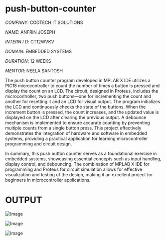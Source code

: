 # push-button-counter

*COMPANY*: CODTECH IT SOLUTIONS

*NAME*: ANFRIN JOSEPH

*INTERN I D*: CT12WVKV

*DOMAIN*: EMBEDDED SYSTEMS

*DURATION*: 12 WEEKS

*MENTOR*: NEELA SANTOSH

The push button counter program developed in MPLAB X IDE utilizes a PIC18 microcontroller to count the number of times a button is pressed and display the count on an LCD. The circuit, designed in Proteus, includes the microcontroller, two push buttons—one for incrementing the count and another for resetting it and an LCD for visual output. The program initializes the LCD and continuously checks the state of the buttons. When the increment button is pressed, the count increases, and the updated value is displayed on the LCD after clearing the previous output. A debounce mechanism is implemented to ensure accurate counting by preventing multiple counts from a single button press. This project effectively demonstrates the integration of hardware and software in embedded systems, providing a practical application for learning microcontroller programming and circuit design.

In summary, this push button counter serves as a foundational exercise in embedded systems, showcasing essential concepts such as input handling, display control, and debouncing. The combination of MPLAB X IDE for programming and Proteus for circuit simulation allows for effective visualization and testing of the design, making it an excellent project for beginners in microcontroller applications.

# OUTPUT

![Image](https://github.com/user-attachments/assets/7bee30da-74e5-4fed-ac94-58fd9f4bcf52)

![Image](https://github.com/user-attachments/assets/a3093340-7871-4360-b24f-c03842d565d3)

![Image](https://github.com/user-attachments/assets/a21f916a-4e54-47a8-81aa-056432c1ef75)
